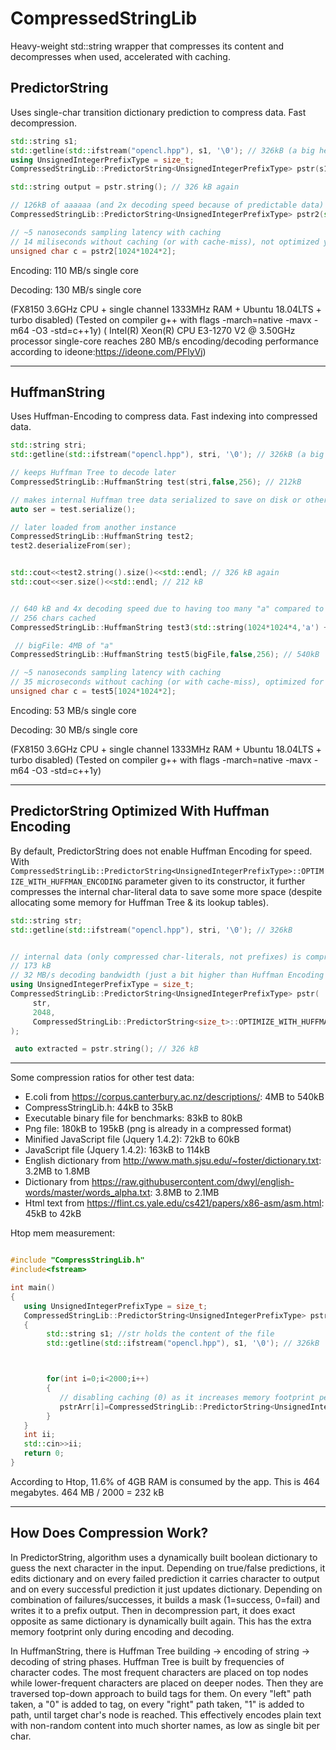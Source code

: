 # CompressedStringLib
Heavy-weight std::string wrapper that compresses its content and decompresses when used, accelerated with caching.

## PredictorString

Uses single-char transition dictionary prediction to compress data. Fast decompression.

```C++
std::string s1;
std::getline(std::ifstream("opencl.hpp"), s1, '\0'); // 326kB (a big header file from an api)
using UnsignedIntegerPrefixType = size_t;
CompressedStringLib::PredictorString<UnsignedIntegerPrefixType> pstr(s1); // 246kB

std::string output = pstr.string(); // 326 kB again

// 126kB of aaaaaa (and 2x decoding speed because of predictable data)
CompressedStringLib::PredictorString<UnsignedIntegerPrefixType> pstr2(std::string(1024*1024,'a'));  

// ~5 nanoseconds sampling latency with caching
// 14 miliseconds without caching (or with cache-miss), not optimized yet
unsigned char c = pstr2[1024*1024*2]; 

```

Encoding: 110 MB/s single core

Decoding: 130 MB/s single core

(FX8150 3.6GHz CPU + single channel 1333MHz RAM + Ubuntu 18.04LTS + turbo disabled)
(Tested on compiler g++ with flags  -march=native -mavx -m64 -O3 -std=c++1y)
( Intel(R) Xeon(R) CPU E3-1270 V2 @ 3.50GHz processor single-core reaches 280 MB/s encoding/decoding performance according to ideone:https://ideone.com/PFlyVj)

----

## HuffmanString

Uses Huffman-Encoding to compress data. Fast indexing into compressed data.

```C++
std::string stri;
std::getline(std::ifstream("opencl.hpp"), stri, '\0'); // 326kB (a big header file from an api)

// keeps Huffman Tree to decode later
CompressedStringLib::HuffmanString test(stri,false,256); // 212kB

// makes internal Huffman tree data serialized to save on disk or other storage
auto ser = test.serialize();

// later loaded from another instance
CompressedStringLib::HuffmanString test2;
test2.deserializeFrom(ser);


std::cout<<test2.string().size()<<std::endl; // 326 kB again
std::cout<<ser.size()<<std::endl; // 212 kB


// 640 kB and 4x decoding speed due to having too many "a" compared to just 1 "b"
// 256 chars cached
CompressedStringLib::HuffmanString test3(std::string(1024*1024*4,'a') + std::string("b"),false,256);

 // bigFile: 4MB of "a"
CompressedStringLib::HuffmanString test5(bigFile,false,256); // 540kB

// ~5 nanoseconds sampling latency with caching
// 35 microseconds without caching (or with cache-miss), optimized for indexing
unsigned char c = test5[1024*1024*2]; 
```

Encoding: 53 MB/s single core

Decoding: 30 MB/s single core

(FX8150 3.6GHz CPU + single channel 1333MHz RAM  + Ubuntu 18.04LTS + turbo disabled)
(Tested on compiler g++ with flags  -march=native -mavx -m64 -O3 -std=c++1y)

---

## PredictorString Optimized With Huffman Encoding

By default, PredictorString does not enable Huffman Encoding for speed. With ```CompressedStringLib::PredictorString<UnsignedIntegerPrefixType>::OPTIMIZE_WITH_HUFFMAN_ENCODING``` parameter given to its constructor, it further compresses the internal char-literal data to save some more space (despite allocating some memory for Huffman Tree & its lookup tables).

```C++
std::string str;
std::getline(std::ifstream("opencl.hpp"), stri, '\0'); // 326kB


// internal data (only compressed char-literals, not prefixes) is compressed further by Huffman Encoding
// 173 kB
// 32 MB/s decoding bandwidth (just a bit higher than Huffman Encoding alone due to already compressed data size)
using UnsignedIntegerPrefixType = size_t;
CompressedStringLib::PredictorString<UnsignedIntegerPrefixType> pstr(
     str,
     2048,
     CompressedStringLib::PredictorString<size_t>::OPTIMIZE_WITH_HUFFMAN_ENCODING
);

 auto extracted = pstr.string(); // 326 kB
```

---

Some compression ratios for other test data:

- E.coli from https://corpus.canterbury.ac.nz/descriptions/: 4MB to 540kB
- CompressStringLib.h: 44kB to 35kB
- Executable binary file for benchmarks: 83kB to 80kB
- Png file: 180kB to 195kB (png is already in a compressed format)
- Minified JavaScript file (Jquery 1.4.2): 72kB to 60kB
- JavaScript file (Jquery 1.4.2): 163kB to 114kB
- English dictionary from http://www.math.sjsu.edu/~foster/dictionary.txt: 3.2MB to 1.8MB
- Dictionary from https://raw.githubusercontent.com/dwyl/english-words/master/words_alpha.txt: 3.8MB to 2.1MB
- Html text from https://flint.cs.yale.edu/cs421/papers/x86-asm/asm.html: 45kB to 42kB 

Htop mem measurement:

```C++

#include "CompressStringLib.h"
#include<fstream>

int main()
{
   using UnsignedIntegerPrefixType = size_t;
   CompressedStringLib::PredictorString<UnsignedIntegerPrefixType> pstrArr[2000];
   {
        std::string s1; //str holds the content of the file
        std::getline(std::ifstream("opencl.hpp"), s1, '\0'); // 326kB 



        for(int i=0;i<2000;i++)
        {
           // disabling caching (0) as it increases memory footprint per instance!
           pstrArr[i]=CompressedStringLib::PredictorString<UnsignedIntegerPrefixType>(s1,0,CompressedStringLib::PredictorString<UnsignedIntegerPrefixType>::OPTIMIZE_WITH_HUFFMAN_ENCODING);
        }
   }
   int ii;
   std::cin>>ii;
   return 0;
}

```
According to Htop, 11.6% of 4GB RAM is consumed by the app. This is 464 megabytes. 464 MB / 2000 = 232 kB

---

## How Does Compression Work?

In PredictorString, algorithm uses a dynamically built boolean dictionary to guess the next character in the input. Depending on true/false predictions, it edits dictionary and on every failed prediction it carries character to output and on every successful prediction it just updates dictionary. Depending on combination of failures/successes, it builds a mask (1=success, 0=fail) and writes it to a prefix output. Then in decompression part, it does exact opposite as same dictionary is dynamically built again. This has the extra memory footprint only during encoding and decoding.

In HuffmanString, there is Huffman Tree building -> encoding of string -> decoding of string phases. Huffman Tree is built by frequencies of character codes. The most frequent characters are placed on top nodes while lower-frequent characters are placed on deeper nodes. Then they are traversed top-down approach to build tags for them. On every "left" path taken, a "0" is added to tag, on every "right" path taken, "1" is added to path, until target char's node is reached. This effectively encodes plain text with non-random content into much shorter names, as low as single bit per char.
